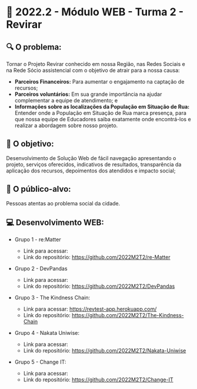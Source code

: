 # 🙋‍ 2022.2 - Módulo WEB - Turma 2 - Revirar

## 🔍 O problema:
Tornar o Projeto Revirar conhecido em nossa Região, nas Redes Sociais e na Rede Sócio assistencial com o objetivo de atrair para a nossa causa:
  - **Parceiros Financeiros:** Para aumentar o engajamento na captação de recursos;
  - **Parceiros voluntários:** Em sua grande importância na ajudar complementar a equipe de atendimento; e
  - **Informações sobre as localizações da População em Situação de Rua:** Entender onde a População em Situação de Rua marca presença, para que nossa equipe de Educadores saiba exatamente onde encontrá-los e realizar a abordagem sobre nosso projeto.

 
## 🎯 O objetivo:
Desenvolvimento de Solução Web de fácil navegação apresentando o projeto, serviços oferecidos, indicativos de resultados, transparência da aplicação dos recursos, depoimentos dos atendidos e impacto social;

## 🧩 O público-alvo:
Pessoas atentas ao problema social da cidade.

## 💻 Desenvolvimento WEB:

- Grupo 1 - re:Matter
  - Link para acessar: 
  - Link do repositório: https://github.com/2022M2T2/re-Matter

- Grupo 2 - DevPandas
  - Link para acessar:
  - Link do repositório: https://github.com/2022M2T2/DevPandas
  
- Grupo 3 - The Kindness Chain:
  - Link para acessar: https://revtest-app.herokuapp.com/
  - Link do repositório: https://github.com/2022M2T2/The-Kindness-Chain
  
- Grupo 4 - Nakata Uniwise:
  - Link para acessar: 
  - Link do repositório: https://github.com/2022M2T2/Nakata-Uniwise
  
- Grupo 5 - Change IT:
  - Link para acessar: 
  - Link do repositório: https://github.com/2022M2T2/Change-IT
